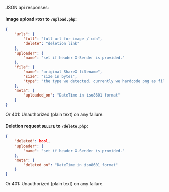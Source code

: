 JSON api responses:

#### Image upload `POST` to `/upload.php`:

```json
{
    "urls": {
        "full": "full url for image / cdn",
        "delete": "deletion link"
    },
    "uploader": {
        "name": "set if header X-Sender is provided."
    },
    "file": {
        "name": "original ShareX filename",
        "size": "size in bytes",
        "type": "the type we detected, currently we hardcode png as file extension"
    },
    "meta": {
        "uploaded_on": "DateTime in iso8601 format"
    }
}
```

Or 401: Unauthorized (plain text) on any failure.

#### Deletion request `DELETE` to `/delete.php`:

```json
{
    "deleted": bool,
    "uploader": {
        "name": "set if header X-Sender is provided."
    },
    "meta": {
        "deleted_on": "DateTime in iso8601 format"
    }
}
```

Or 401: Unauthorized (plain text) on any failure.
